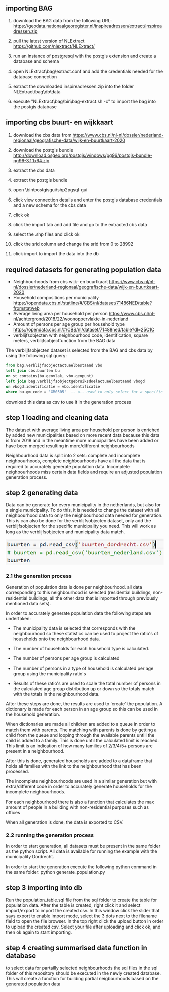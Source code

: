## importing BAG
1. download the BAG data from the following URL: https://geodata.nationaalgeoregister.nl/inspireadressen/extract/inspireadressen.zip

2. pull the latest version of NLExtract https://github.com/nlextract/NLExtract/

3. run an instance of postgresql with the postgis extension and create a database and schema

4. open NLExtract\bag\extract.conf and add the credentials needed for the database connection

5. extract the downloaded inspireadressen.zip into the folder NLExtract\bag\db\data

6. execute "NLExtract\bag\bin\bag-extract.sh -c" to import the bag into the postgis database

## importing cbs buurt- en wijkkaart
1. download the cbs data from https://www.cbs.nl/nl-nl/dossier/nederland-regionaal/geografische-data/wijk-en-buurtkaart-2020
 
2. download the postgis bundle http://download.osgeo.org/postgis/windows/pg96/postgis-bundle-pg96-3.1.1x64.zip

3. extract the cbs data

4. extract the postgis bundle

5. open \bin\postgisgui\shp2pgsql-gui

6. click view connection details and enter the postgis database credentials and a new schema for the cbs data

7. click ok

8. click the import tab and add file and go to the extracted cbs data

9. select the .shp files and click ok

10. click the srid column and change the srid from 0 to 28992

11. click import to import the data into the db

## required datasets for generating population data
- Neighbourhoods from cbs wijk- en buurtkaart https://www.cbs.nl/nl-nl/dossier/nederland-regionaal/geografische-data/wijk-en-buurtkaart-2020
- Household compositions per municipality https://opendata.cbs.nl/statline/#/CBS/nl/dataset/71486NED/table?fromstatweb
- Average living area per household per person https://www.cbs.nl/nl-nl/achtergrond/2018/22/woonoppervlakte-in-nederland
- Amount of persons per age group per household type https://opendata.cbs.nl/#/CBS/nl/dataset/71488ned/table?dl=25C1C
- verblijfsobjecten with neighbourhood code, identification, square meters, verblijfsobjectfunction from the BAG data

The verblijfsobjecten dataset is selected from the BAG and cbs data by using the following sql query:

```sql select bu.bu_code, vbo.identificatie, vbo.oppervlakteverblijfsobject, vbogd.gebruiksdoelverblijfsobject
from bag.verblijfsobjectactueelbestaand vbo
left join cbs.buurten bu
on st_contains(bu.geovlak, vbo.geopunt)
left join bag.verblijfsobjectgebruiksdoelactueelbestaand vbogd
on vbogd.identificatie = vbo.identificatie
where bu.gm_code = 'GM0505'  -- <-- used to only select for a specific municipality, remove to retrieve data for the whole netherlands
```

download this data as csv to use it in the generation process


## step 1 loading and cleaning data
The dataset with average living area per household per person is enriched by added new municipalities based on more recent data because this data is from 2018 and in the meantime more municipalities have been added or have been merged resulting in more/different neighbourhoods

Neighbourhood data is split into 2 sets: complete and incomplete neighbourhoods, complete neighbourhoods have all the data that is required to accurately generate population data. Incomplete neighbourhoods miss certain data fields and require an adjusted population generation process.

## step 2 generating data
Data can be generate for every municipality in the netherlands, but also for a single municipality. To do this, it is needed to change the dataset with all neighbourhood data to only the neighbourhood data needed for generation. This is can also be done for the verblijfsobjecten dataset, only add the verblijfsobjecten for the specific municipality you need. This will work as long as the verblijfsobjecten and municipality data match.

![interchangeable neighbourhood dataset](./adjustable_neighbourhoods_image.png)

### 2.1 the generation process
Generation of population data is done per neighbourhood. all data corresponding to this neighbourhood is selected (residential buildings, non-residential buildings, all the other data that is imported through previously mentioned data sets).

In order to accurately generate population data the following steps are undertaken:

- The municipality data is selected that corresponds with the neighbourhood so these statistics can be used to project the ratio's of households onto the neighbourhood data.

- The number of households for each household type is calculated.

- The number of persons per age group is calculated

- The number of persons in a type of household is calculated per age group using the municipality ratio's

- Results of these ratio's are used to scale the total number of persons in the calculated age group distribution up or down so the totals match with the totals in the neighbourhood data.

After these steps are done, the results are used to 'create' the population. A dictionary is made for each person in an age group so this can be used in the household generation.

When dictionaries are made all children are added to a queue in order to match them with parents. The matching with parents is done by getting a child from the queue and looping through the available parents untill the child is added to a family. This is done until the calculated limit is reached. This limit is an indication of how many families of 2/3/4/5+ persons are present in a neighbourhood.

After this is done, generated households are added to a dataframe that holds all families with the link to the neighbourhood that has been processed.

The incomplete neighbourhoods are used in a similar generation but with extra/different code in order to accurately generate households for the incomplete neighbourhoods.

For each neighbourhood there is also a function that calculates the max amount of people in a building with non-residential purposes such as offices

When all generation is done, the data is exported to CSV.

### 2.2 running the generation process
In order to start generation, all datasets must be present in the same folder as the python script. All data is available for running the example with the municipality Dordrecht.

In order to start the generation execute the following python command in the same folder: python generate_population.py

## step 3 importing into db

Run the population_table.sql file from the sql folder to create the table for population data. After the table is created, right click it and select import/export to import the created csv. In this window click the slider that says export to enable import mode, select the 3 dots next to the filename field to open the file browser. In the top right click the upload button in order to upload the created csv. Select your file after uploading and click ok, and then ok again to start importing.

## step 4 creating summarised data function in database
to select data for partailly selected neighbourhoods the sql files in the sql folder of this repository should be executed in the newly created database. This will create a function for building partial neigbourhoods based on the generated population data